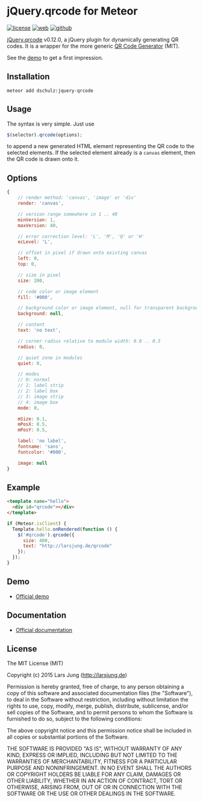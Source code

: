 # jQuery.qrcode for Meteor

[![license][license-img]][github] [![web][web-img]][web] [![github][github-img]][github]

[jQuery.qrcode](https://larsjung.de/jquery-qrcode/) v0.12.0, a jQuery plugin for dynamically generating QR codes. It is a wrapper for the more generic [QR Code Generator][qrcode-generator] (MIT).

See the [demo](demo) to get a first impression.

## Installation

`meteor add dschulz:jquery-qrcode`

## Usage

The syntax is very simple. Just use

```javascript
$(selector).qrcode(options);
```

to append a new generated HTML element representing the QR code to the selected elements. If the selected element already is a `canvas` element, then the QR code is drawn onto it.

## Options

```javascript
{
    // render method: 'canvas', 'image' or 'div'
    render: 'canvas',

    // version range somewhere in 1 .. 40
    minVersion: 1,
    maxVersion: 40,

    // error correction level: 'L', 'M', 'Q' or 'H'
    ecLevel: 'L',

    // offset in pixel if drawn onto existing canvas
    left: 0,
    top: 0,

    // size in pixel
    size: 200,

    // code color or image element
    fill: '#000',

    // background color or image element, null for transparent background
    background: null,

    // content
    text: 'no text',

    // corner radius relative to module width: 0.0 .. 0.5
    radius: 0,

    // quiet zone in modules
    quiet: 0,

    // modes
    // 0: normal
    // 1: label strip
    // 2: label box
    // 3: image strip
    // 4: image box
    mode: 0,

    mSize: 0.1,
    mPosX: 0.5,
    mPosY: 0.5,

    label: 'no label',
    fontname: 'sans',
    fontcolor: '#000',

    image: null
}
```

## Example

```html
<template name="hello">   
  <div id="qrcode"></div>
</template>
```

```javascript
if (Meteor.isClient) {
  Template.hello.onRendered(function () {
    $('#qrcode').qrcode({
      size: 400,
      text: "http://larsjung.de/qrcode"
    });
  });
}
```

## Demo

* [Official demo](demo)

## Documentation

* [Official documentation](web)

## License
The MIT License (MIT)

Copyright (c) 2015 Lars Jung (http://larsjung.de)

Permission is hereby granted, free of charge, to any person obtaining a copy
of this software and associated documentation files (the "Software"), to deal
in the Software without restriction, including without limitation the rights
to use, copy, modify, merge, publish, distribute, sublicense, and/or sell
copies of the Software, and to permit persons to whom the Software is
furnished to do so, subject to the following conditions:

The above copyright notice and this permission notice shall be included in
all copies or substantial portions of the Software.

THE SOFTWARE IS PROVIDED "AS IS", WITHOUT WARRANTY OF ANY KIND, EXPRESS OR
IMPLIED, INCLUDING BUT NOT LIMITED TO THE WARRANTIES OF MERCHANTABILITY,
FITNESS FOR A PARTICULAR PURPOSE AND NONINFRINGEMENT. IN NO EVENT SHALL THE
AUTHORS OR COPYRIGHT HOLDERS BE LIABLE FOR ANY CLAIM, DAMAGES OR OTHER
LIABILITY, WHETHER IN AN ACTION OF CONTRACT, TORT OR OTHERWISE, ARISING FROM,
OUT OF OR IN CONNECTION WITH THE SOFTWARE OR THE USE OR OTHER DEALINGS IN
THE SOFTWARE.

[github]: https://github.com/lrsjng/jquery-qrcode
[web]: https://larsjung.de/jquery-qrcode/
[demo]: https://larsjung.de/jquery-qrcode/latest/demo/
[qrcode-generator]: https://github.com/kazuhikoarase/qrcode-generator

[license-img]: https://img.shields.io/badge/license-MIT-a0a060.svg?style=flat-square
[web-img]: https://img.shields.io/badge/web-larsjung.de/qrcode-a0a060.svg?style=flat-square
[github-img]: https://img.shields.io/badge/github-lrsjng/jquery--qrcode-a0a060.svg?style=flat-square
